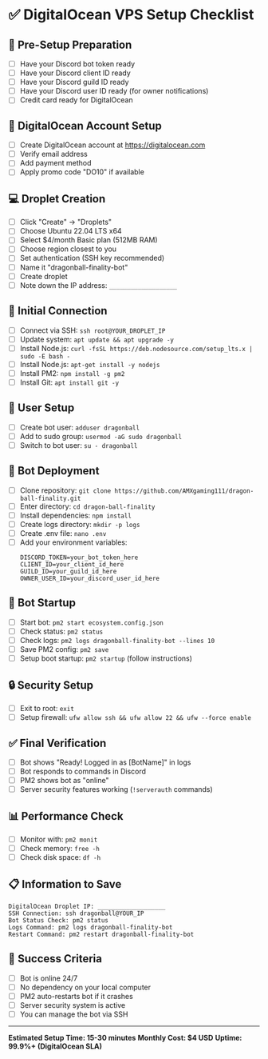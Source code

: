 # ✅ DigitalOcean VPS Setup Checklist

## 🎯 Pre-Setup Preparation
- [ ] Have your Discord bot token ready
- [ ] Have your Discord client ID ready  
- [ ] Have your Discord guild ID ready
- [ ] Have your Discord user ID ready (for owner notifications)
- [ ] Credit card ready for DigitalOcean

## 🌊 DigitalOcean Account Setup
- [ ] Create DigitalOcean account at https://digitalocean.com
- [ ] Verify email address
- [ ] Add payment method
- [ ] Apply promo code "DO10" if available

## 💻 Droplet Creation
- [ ] Click "Create" → "Droplets"
- [ ] Choose Ubuntu 22.04 LTS x64
- [ ] Select $4/month Basic plan (512MB RAM)
- [ ] Choose region closest to you
- [ ] Set authentication (SSH key recommended)
- [ ] Name it "dragonball-finality-bot"
- [ ] Create droplet
- [ ] Note down the IP address: `___________________`

## 🔐 Initial Connection
- [ ] Connect via SSH: `ssh root@YOUR_DROPLET_IP`
- [ ] Update system: `apt update && apt upgrade -y`
- [ ] Install Node.js: `curl -fsSL https://deb.nodesource.com/setup_lts.x | sudo -E bash -`
- [ ] Install Node.js: `apt-get install -y nodejs`
- [ ] Install PM2: `npm install -g pm2`
- [ ] Install Git: `apt install git -y`

## 👤 User Setup
- [ ] Create bot user: `adduser dragonball`
- [ ] Add to sudo group: `usermod -aG sudo dragonball`
- [ ] Switch to bot user: `su - dragonball`

## 📁 Bot Deployment
- [ ] Clone repository: `git clone https://github.com/AMXgaming111/dragon-ball-finality.git`
- [ ] Enter directory: `cd dragon-ball-finality`
- [ ] Install dependencies: `npm install`
- [ ] Create logs directory: `mkdir -p logs`
- [ ] Create .env file: `nano .env`
- [ ] Add your environment variables:
  ```
  DISCORD_TOKEN=your_bot_token_here
  CLIENT_ID=your_client_id_here
  GUILD_ID=your_guild_id_here
  OWNER_USER_ID=your_discord_user_id_here
  ```

## 🚀 Bot Startup
- [ ] Start bot: `pm2 start ecosystem.config.json`
- [ ] Check status: `pm2 status`
- [ ] Check logs: `pm2 logs dragonball-finality-bot --lines 10`
- [ ] Save PM2 config: `pm2 save`
- [ ] Setup boot startup: `pm2 startup` (follow instructions)

## 🔒 Security Setup
- [ ] Exit to root: `exit`
- [ ] Setup firewall: `ufw allow ssh && ufw allow 22 && ufw --force enable`

## ✅ Final Verification
- [ ] Bot shows "Ready! Logged in as [BotName]" in logs
- [ ] Bot responds to commands in Discord
- [ ] PM2 shows bot as "online"
- [ ] Server security features working (`!serverauth` commands)

## 📊 Performance Check
- [ ] Monitor with: `pm2 monit`
- [ ] Check memory: `free -h`
- [ ] Check disk space: `df -h`

## 📋 Information to Save
```
DigitalOcean Droplet IP: ___________________
SSH Connection: ssh dragonball@YOUR_IP
Bot Status Check: pm2 status
Logs Command: pm2 logs dragonball-finality-bot
Restart Command: pm2 restart dragonball-finality-bot
```

## 🎉 Success Criteria
- [ ] Bot is online 24/7
- [ ] No dependency on your local computer
- [ ] PM2 auto-restarts bot if it crashes
- [ ] Server security system is active
- [ ] You can manage the bot via SSH

---

**Estimated Setup Time: 15-30 minutes**
**Monthly Cost: $4 USD**
**Uptime: 99.9%+ (DigitalOcean SLA)**
